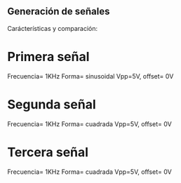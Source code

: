 ## Generación de señales

Carácterísticas y comparación:
# Primera señal
Frecuencia= 1KHz
Forma= sinusoidal
Vpp=5V, offset= 0V



# Segunda señal
Frecuencia= 1KHz
Forma= cuadrada
Vpp=5V, offset= 0V




# Tercera señal
Frecuencia= 1KHz
Forma= cuadrada
Vpp=5V, offset= 0V
